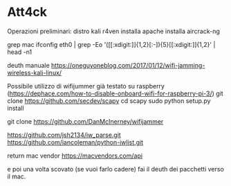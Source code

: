 # Att4ck

Operazioni preliminari:
distro kali r4ven
installa apache 
installa aircrack-ng


grep mac 
ifconfig eth0 | grep -Eo '([[:xdigit:]]{1,2}[:-]){5}[[:xdigit:]]{1,2}' | head -n1

deuth manuale https://oneguyoneblog.com/2017/01/12/wifi-jamming-wireless-kali-linux/

Possibile utilizzo di wifijummer già testato su raspberry
(https://dephace.com/how-to-disable-onboard-wifi-for-raspberry-pi-3/)
git clone https://github.com/secdev/scapy
cd scapy
sudo python setup.py install

git clone https://github.com/DanMcInerney/wifijammer


https://github.com/jsh2134/iw_parse.git
https://github.com/iancoleman/python-iwlist.git

return mac vendor https://macvendors.com/api
<?php
  $mac_address = "FC:FB:FB:01:FA:21";
  $url = "http://api.macvendors.com/" . urlencode($mac_address);
  $ch = curl_init();
  curl_setopt($ch, CURLOPT_URL, $url);
  curl_setopt($ch, CURLOPT_RETURNTRANSFER, 1);
  $response = curl_exec($ch);
  if($response) {
    echo "Vendor: $response";
  } else {
    echo "Not Found";
  }
?>

e poi una volta scovato (se vuoi farlo cadere) fai il deuth dei pacchetti verso il mac.
